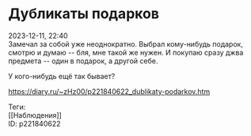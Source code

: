 Дубликаты подарков
===================

   
 2023-12-11, 22:40   
  Замечал за собой уже неоднократно. Выбрал кому-нибудь подарок, смотрю и думаю -- бля, мне такой же нужен. И покупаю сразу джва предмета -- один в подарок, а другой себе.   
   
 У кого-нибудь ещё так бывает?   
    
 <https://diary.ru/~zHz00/p221840622_dublikaty-podarkov.htm>   
   
 Теги:   
 [[Наблюдения]]   
 ID: p221840622